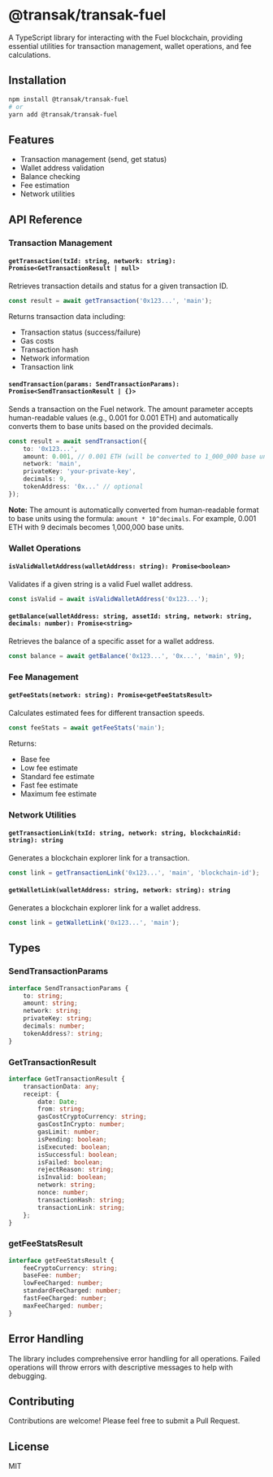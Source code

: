 # @transak/transak-fuel

A TypeScript library for interacting with the Fuel blockchain, providing essential utilities for transaction management, wallet operations, and fee calculations.

## Installation

```bash
npm install @transak/transak-fuel
# or
yarn add @transak/transak-fuel
```

## Features

- Transaction management (send, get status)
- Wallet address validation
- Balance checking
- Fee estimation
- Network utilities

## API Reference

### Transaction Management

#### `getTransaction(txId: string, network: string): Promise<GetTransactionResult | null>`

Retrieves transaction details and status for a given transaction ID.

```typescript
const result = await getTransaction('0x123...', 'main');
```

Returns transaction data including:
- Transaction status (success/failure)
- Gas costs
- Transaction hash
- Network information
- Transaction link

#### `sendTransaction(params: SendTransactionParams): Promise<SendTransactionResult | {}>`

Sends a transaction on the Fuel network. The amount parameter accepts human-readable values (e.g., 0.001 for 0.001 ETH) and automatically converts them to base units based on the provided decimals.

```typescript
const result = await sendTransaction({
    to: '0x123...',
    amount: 0.001, // 0.001 ETH (will be converted to 1_000_000 base units for 9 decimals)
    network: 'main',
    privateKey: 'your-private-key',
    decimals: 9,
    tokenAddress: '0x...' // optional
});
```

**Note:** The amount is automatically converted from human-readable format to base units using the formula: `amount * 10^decimals`. For example, 0.001 ETH with 9 decimals becomes 1,000,000 base units.

### Wallet Operations

#### `isValidWalletAddress(walletAddress: string): Promise<boolean>`

Validates if a given string is a valid Fuel wallet address.

```typescript
const isValid = await isValidWalletAddress('0x123...');
```

#### `getBalance(walletAddress: string, assetId: string, network: string, decimals: number): Promise<string>`

Retrieves the balance of a specific asset for a wallet address.

```typescript
const balance = await getBalance('0x123...', '0x...', 'main', 9);
```

### Fee Management

#### `getFeeStats(network: string): Promise<getFeeStatsResult>`

Calculates estimated fees for different transaction speeds.

```typescript
const feeStats = await getFeeStats('main');
```

Returns:
- Base fee
- Low fee estimate
- Standard fee estimate
- Fast fee estimate
- Maximum fee estimate

### Network Utilities

#### `getTransactionLink(txId: string, network: string, blockchainRid: string): string`

Generates a blockchain explorer link for a transaction.

```typescript
const link = getTransactionLink('0x123...', 'main', 'blockchain-id');
```

#### `getWalletLink(walletAddress: string, network: string): string`

Generates a blockchain explorer link for a wallet address.

```typescript
const link = getWalletLink('0x123...', 'main');
```

## Types

### SendTransactionParams

```typescript
interface SendTransactionParams {
    to: string;
    amount: string;
    network: string;
    privateKey: string;
    decimals: number;
    tokenAddress?: string;
}
```

### GetTransactionResult

```typescript
interface GetTransactionResult {
    transactionData: any;
    receipt: {
        date: Date;
        from: string;
        gasCostCryptoCurrency: string;
        gasCostInCrypto: number;
        gasLimit: number;
        isPending: boolean;
        isExecuted: boolean;
        isSuccessful: boolean;
        isFailed: boolean;
        rejectReason: string;
        isInvalid: boolean;
        network: string;
        nonce: number;
        transactionHash: string;
        transactionLink: string;
    };
}
```

### getFeeStatsResult

```typescript
interface getFeeStatsResult {
    feeCryptoCurrency: string;
    baseFee: number;
    lowFeeCharged: number;
    standardFeeCharged: number;
    fastFeeCharged: number;
    maxFeeCharged: number;
}
```

## Error Handling

The library includes comprehensive error handling for all operations. Failed operations will throw errors with descriptive messages to help with debugging.

## Contributing

Contributions are welcome! Please feel free to submit a Pull Request.

## License

MIT
